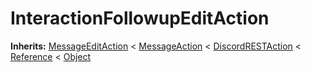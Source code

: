   
# InteractionFollowupEditAction
  
**Inherits:** [MessageEditAction](./class_messageeditaction.md) < [MessageAction](./class_messageaction.md) < [DiscordRESTAction](./class_discordrestaction.md) < [Reference](https://docs.godotengine.org/en/3.5/classes/class_reference.html) < [Object](https://docs.godotengine.org/en/3.5/classes/class_object.html)  
  
